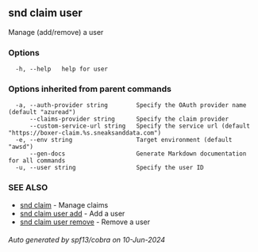 ## snd claim user

Manage (add/remove) a user

### Options

```
  -h, --help   help for user
```

### Options inherited from parent commands

```
  -a, --auth-provider string        Specify the OAuth provider name (default "azuread")
      --claims-provider string      Specify the claim provider
      --custom-service-url string   Specify the service url (default "https://boxer-claim.%s.sneaksanddata.com")
  -e, --env string                  Target environment (default "awsd")
      --gen-docs                    Generate Markdown documentation for all commands
  -u, --user string                 Specify the user ID
```

### SEE ALSO

* [snd claim](snd_claim.md)	 - Manage claims
* [snd claim user add](snd_claim_user_add.md)	 - Add a user
* [snd claim user remove](snd_claim_user_remove.md)	 - Remove a user

###### Auto generated by spf13/cobra on 10-Jun-2024
